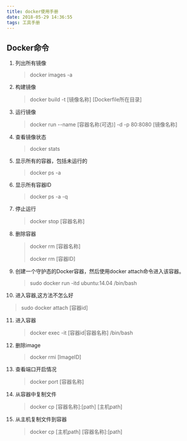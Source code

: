 ```yaml
---
title: docker使用手册
date: 2018-05-29 14:36:55
tags: 工具手册
---
```


## Docker命令

1. 列出所有镜像

   > docker images -a

2. 构建镜像

   >  docker build -t \[镜像名称\]        \[Dockerfile所在目录\]

3. 运行镜像

   > docker run --name [容器名称(可选)] -d -p 80:8080 [镜像名称]

4. 查看镜像状态

   > docker stats
   >

5. 显示所有的容器，包括未运行的

   > docker ps -a

6. 显示所有容器ID

   > docker ps -a -q

7. 停止运行

   > docker stop [容器名称]

8. 删除容器

   > docker rm [容器名称]
   >
   > docker rm [容器ID]

9. 创建一个守护态的Docker容器，然后使用docker attach命令进入该容器。

   >  sudo docker run -itd ubuntu:14.04 /bin/bash 

10. 进入容器,这方法不怎么好

  >  sudo docker attach [容器id]

11. 进入容器

    > docker exec -it [容器id|容器名称] /bin/bash

12. 删除image

    > docker rmi [ImageID]

13. 查看端口开启情况

    > docker port [容器名称]

14. 从容器中复制文件

    > docker cp [容器名称]:[path\]             \[主机path\]

15. 从主机复制文件到容器

    > docker cp [主机path]                            \[容器名称\]:[path]
